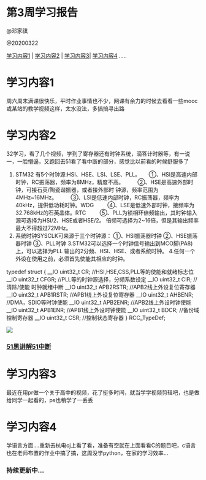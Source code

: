 # 第3周学习报告

@邓家祺

@20200322

[学习内容1](#1) | [学习内容2](#2) | [学习内容3](#3)| [学习内容4](#4) .....

# <a id='1'>学习内容1</a>    

周六周末满课很快乐，平时作业事情也不少，网课有余力的时候去看看一些mooc或某站的教学视频这样，太水没法，多搞搞寻出路

# <a id='1'>学习内容2</a>

32学习，看了几个视频，学到了寄存器还有时钟系统，滴答计时器等，有一说一，一脸懵逼，又跑回去51看了看中断的部分，感觉比以前看的时候舒服多了

1. STM32 有5个时钟源:HSI、HSE、LSI、LSE、PLL。
　  ①、HSI是高速内部时钟，RC振荡器，频率为8MHz，精度不高。
　　 ②、HSE是高速外部时钟，可接石英/陶瓷谐振器，或者接外部时
                钟源，频率范围为4MHz~16MHz。
　　 ③、LSI是低速内部时钟，RC振荡器，频率为40kHz，提供低功耗时钟。WDG
　　 ④、LSE是低速外部时钟，接频率为32.768kHz的石英晶体。RTC
　　 ⑤、PLL为锁相环倍频输出，其时钟输入源可选择为HSI/2、HSE或者HSE/2。
                倍频可选择为2~16倍，但是其输出频率最大不得超过72MHz。
2. 系统时钟SYSCLK可来源于三个时钟源：
        ①、HSI振荡器时钟
       ②、HSE振荡器时钟
       ③、PLL时钟
3.STM32可以选择一个时钟信号输出到MCO脚(PA8)上，可以选择为PLL
  输出的2分频、HSI、HSE、或者系统时钟。
4.任何一个外设在使用之前，必须首先使能其相应的时钟。

typedef struct
{
__IO uint32_t CR;               //HSI,HSE,CSS,PLL等的使能和就绪标志位
__IO uint32_t CFGR;           //PLL等的时钟源选择，分频系数设定
__IO uint32_t CIR;               // 清除/使能 时钟就绪中断
__IO uint32_t APB2RSTR;  //APB2线上外设复位寄存器
__IO uint32_t APB1RSTR;   //APB1线上外设复位寄存器
__IO uint32_t AHBENR;    //DMA，SDIO等时钟使能
__IO uint32_t APB2ENR;   //APB2线上外设时钟使能
__IO uint32_t APB1ENR;   //APB1线上外设时钟使能
__IO uint32_t BDCR;        //备份域控制寄存器
__IO uint32_t CSR;           //控制状态寄存器
} RCC_TypeDef;


![](C:\Users\10438\Desktop\各类报告，文件\32时钟系统.png)



###  [51黑讲解51中断]( http://www.51hei.com/bbs/dpj-140317-1.html )



# <a id='3'>学习内容3</a>

最近在用pr做一个关于高中的视频，花了挺多时间，就当学学视频剪辑吧，也是做给同学一起看的，ps也稍学了一丢丢

# <a id='4'>学习内容4</a>

学语言方面....重新去杭电oj上看了看，准备有空就在上面看看C的题目吧，c语言也在老师布置的作业中搞了搞，这周没学python，在家的学习效率...

### 持续更新中...


